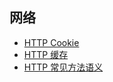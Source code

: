 ## 网络

- [HTTP Cookie](./2015-08-31-http-cookie.md)
- [HTTP 缓存](./2015-09-09-http-cache.md)
- [HTTP 常见方法语义](./2016-04-28-the-semantic-of-http-method.md)
